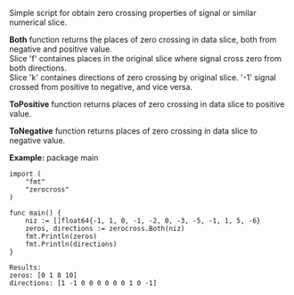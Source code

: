 Simple script for obtain zero crossing properties of signal or similar numerical slice.

**Both** function returns the places of zero crossing in data slice, both from negative and positive value.  
Slice 'f' containes places in the original slice where signal cross zero from both directions.  
Slice 'k' containes directions of zero crossing by original slice. '-1' signal crossed from positive to negative, and vice versa.

**ToPositive** function returns places of zero crossing in data slice to positive value.

**ToNegative** function returns places of zero crossing in data slice to negative value.

**Example:**
	package main
	
	import (
		"fmt"
		"zerocross"
	)
	
	func main() {
		niz := []float64{-1, 1, 0, -1, -2, 0, -3, -5, -1, 1, 5, -6}
		zeros, directions := zerocross.Both(niz)
		fmt.Println(zeros)
		fmt.Println(directions)
	}

	Results:
	zeros: [0 1 8 10]
	directions: [1 -1 0 0 0 0 0 0 1 0 -1]
